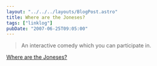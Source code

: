 ```yaml
---
layout: "../../../layouts/BlogPost.astro"
title: Where are the Joneses?
tags: ["linklog"]
pubDate: "2007-06-25T09:05:00"
---
```


> An interactive comedy which you can participate in.

[Where are the Joneses?](http://www.wherearethejoneses.com/)

